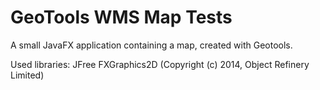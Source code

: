 # GeoTools WMS Map Tests
A small JavaFX application containing a map, created with Geotools.

Used libraries:
JFree FXGraphics2D (Copyright (c) 2014, Object Refinery Limited)
